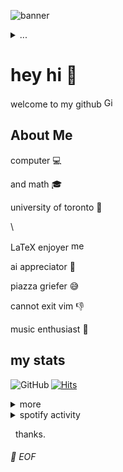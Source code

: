 ![banner](https://user-images.githubusercontent.com/57018940/236122839-7daebac8-9581-4d05-8056-3827c15c4fe0.png)
<details>
<summary>...</summary>

<img src="https://user-images.githubusercontent.com/57018940/236125909-bee7c89a-2c7d-4bd1-a832-e84778ff250f.jpg" alt="comment" width="25%" height="25%" />

</details>

# hey hi 👋 

welcome to my github <img src="https://raw.githubusercontent.com/simple-icons/simple-icons/develop/icons/github.svg" alt="Github" width="16" height="16" />

## About Me


computer :computer:

and math 🎓

university of toronto 🥲

\\

LaTeX enjoyer <img src="https://user-images.githubusercontent.com/57018940/236125670-139d7f67-d228-4303-b69d-fe5aa8c109a3.png" alt="meme" width="32" height="16" />

ai appreciator :robot:

piazza griefer :sweat_smile:

cannot exit vim :thumbsdown:

music enthusiast :guitar:
## my stats
<a href="https://github.com/0dm"><img align="left" alt="GitHub" src="https://img.shields.io/badge/dynamic/json?url=https%3A%2F%2Fapi.swo.moe%2Fstats%2Fgithub%2F0dm&query=count&color=181717&label=GitHub&labelColor=282c34&logo=github&suffix=+followers&cacheSeconds=3600"/></a>

[![Hits](https://hits.seeyoufarm.com/api/count/incr/badge.svg?url=https%3A%2F%2Fgithub.com%2F0dm&count_bg=%2350A411&title_bg=%23000000&icon=github.svg&icon_color=%23FFFFFF&title=hits&edge_flat=false)](https://github.com/0dm)

<details>
<summary>more</summary>

<table>
  <tr> 
    <td valign="bottom" width="50%">
      <div align="center">
        <img src="https://github-readme-stats-0dm.vercel.app/api/top-langs/?username=0dm&layout=compact&theme=darcula&title_color=ffffff&text_color=c9cacc&icon_color=2bbc8a&bg_color=1d1f21" alt="Activity" />
      </div>
    </td>
    <td valign="bottom" width="50%">
      <div align="center">
        <img src="https://github-readme-stats-0dm.vercel.app/api?username=0dm&hide=contribs&theme=darcula&show_icons=true&title_color=ffffff&text_color=c9cacc&icon_color=2bbc8a&bg_color=1d1f21" alt="Languages"/>
      </div>
    </td>
  </tr>
</table>

</details>

<details>
  <summary>spotify activity</summary>
          <img src="https://spotify-github-profile.vercel.app/api/view?uid=12157581118&cover_image=true&theme=default" alt="Spotify" /> 
</details>

<!--START_SECTION:waka-->
<!--END_SECTION:waka-->

&nbsp;
thanks.
###### 💾 EOF
